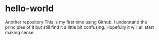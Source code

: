# hello-world
Another repository
This is my first time using Github. I understand the principles of it but still find it a little bit confusing. Hopefully it will all start making sense.
